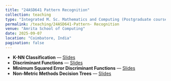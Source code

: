 ```yaml
---
title: "24ASD641 Pattern Recognition"
collection: teaching
type: "Integrated M. Sc. Mathematics and Computing (Postgraduate course)"
permalink: /teaching/24ASD641-Pattern- Recognition
venue: "Amrita School of Computing"
date: 2025-09-07
location: "Coimbatore, India"
pagination: false
---
```


- **K-NN Classification** — [Slides](/files/KNN_Classification_Slides.pdf)  
- **Discriminant Functions** — [Slides](/files/Discriminant_Functions_Slides.pdf)  
- **Minimum Squared Error Discriminant Functions** — [Slides](/files/Minimum_Squared_Error_Discriminant_Functions_Slides.pdf)  
- **Non-Metric Methods Decision Trees** — [Slides](/files/Non_Metric_Methods_Decision_Trees_Slides.pdf)  
